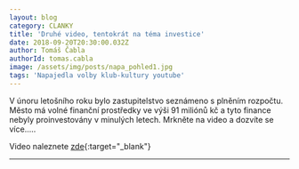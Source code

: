 ```yaml
---
layout: blog
category: CLANKY
title: 'Druhé video, tentokrát na téma investice'
date: 2018-09-20T20:30:00.032Z
author: Tomáš Čabla
authorId: tomas.cabla
image: /assets/img/posts/napa_pohled1.jpg
tags: 'Napajedla volby klub-kultury youtube'
---
```

V únoru letošního roku bylo zastupitelstvo seznámeno s plněním rozpočtu. 
Město má volné finanční prostředky ve výši 91 miliónů kč a tyto finance nebyly proinvestovány v minulých letech.
Mrkněte na video a dozvíte se více.....

Video naleznete [zde](https://www.youtube.com/channel/UCgoN2Mo3r-xe0iO6N5HRWHA){:target="_blank"}

- - -
